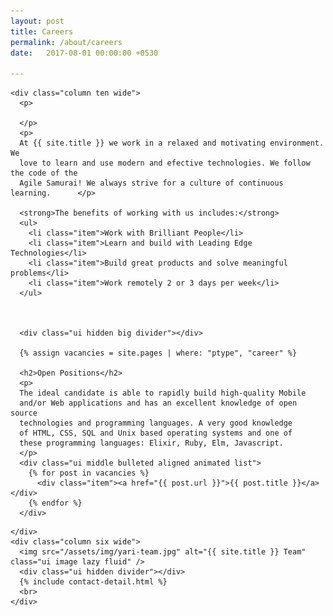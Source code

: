 ```yaml
---
layout: post
title: Careers
permalink: /about/careers
date:   2017-08-01 00:00:00 +0530

---
```


<div class="ui grid stackable">

    <div class="column ten wide">
      <p>

      </p>
      <p>
      At {{ site.title }} we work in a relaxed and motivating environment. We
      love to learn and use modern and efective technologies. We follow the code of the
      Agile Samurai! We always strive for a culture of continuous learning.      </p>

      <strong>The benefits of working with us includes:</strong>
      <ul>
        <li class="item">Work with Brilliant People</li>
        <li class="item">Learn and build with Leading Edge Technologies</li>
        <li class="item">Build great products and solve meaningful problems</li>
        <li class="item">Work remotely 2 or 3 days per week</li>
      </ul>



      <div class="ui hidden big divider"></div>

      {% assign vacancies = site.pages | where: "ptype", "career" %}

      <h2>Open Positions</h2>
      <p>
      The ideal candidate is able to rapidly build high-quality Mobile
      and/or Web applications and has an excellent knowledge of open source
      technologies and programming languages. A very good knowledge
      of HTML, CSS, SQL and Unix based operating systems and one of
      these programming languages: Elixir, Ruby, Elm, Javascript.
      </p>
      <div class="ui middle bulleted aligned animated list">
        {% for post in vacancies %}
          <div class="item"><a href="{{ post.url }}">{{ post.title }}</a></div>
        {% endfor %}
      </div>
<!--
      <h2>How to Apply?</h2>
      <p>If you're applying for a developer position, then there is an easy way
      for you to apply. Check <a href="https://github.com/realyarilabs/join-us.git">this GitHub Repo</a> </p>
      <ul>
       <li>Fork <a href="https://github.com/realyarilabs/join-us.git">this repository.</a></li>
       <li>Read questions in `questions.md`</li>
       <li>Create a new file, name it `answers.md`</li>
       <li>Submit a `Pull Request` once you're finish with all the questions.</li>
      </ul>
      -->



    </div>
    <div class="column six wide">
      <img src="/assets/img/yari-team.jpg" alt="{{ site.title }} Team" class="ui image lazy fluid" />
      <div class="ui hidden divider"></div>
      {% include contact-detail.html %}
      <br>
    </div>

  </div>
